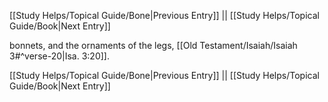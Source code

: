 [[Study Helps/Topical Guide/Bone|Previous Entry]]  ||  [[Study Helps/Topical Guide/Book|Next Entry]]

 bonnets, and the ornaments of the legs, [[Old Testament/Isaiah/Isaiah 3#^verse-20|Isa. 3:20]].

[[Study Helps/Topical Guide/Bone|Previous Entry]]  ||  [[Study Helps/Topical Guide/Book|Next Entry]]